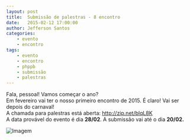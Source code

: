 ```yaml
---
layout: post
title:  Submissão de palestras - 8 encontro
date:   2015-02-12 17:00:00
author: Jefferson Santos
categories: 
    - evento
    - encontro
tags: 
    - evento
    - encontro 
    - phppb
    - submissão
    - palestras
---
```


Fala, pessoal! Vamos começar o ano?  
Em fevereiro vai ter o nosso primeiro encontro de 2015. É claro! Vai ser depois do carnaval!  
A chamada para palestras está aberta: http://zip.net/blqL8K  
A data provável do evento é dia **28/02**. A submissão vai até o dia **20/02.**

![Imagem](https://fbcdn-sphotos-e-a.akamaihd.net/hphotos-ak-xaf1/t31.0-8/s2048x2048/10549192_809940755736869_1645098002336150598_o.jpg)
